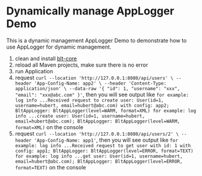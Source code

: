 # Dynamically manage AppLogger Demo
This is a dynamic management AppLogger Demo to demonstrate how to use AppLogger for dynamic management.

1. clean and install [blt-core](https://github.com/hubertwongcn/blt-core)
2. reload all Maven projects, make sure there is no error
3. run Application
4. request `curl --location 'http://127.0.0.1:8080/api/users' \
   --header 'App-Config-Name: app2' \
   --header 'Content-Type: application/json' \
   --data-raw '{
   "id": 1,
   "username": "xxx",
   "email": "xxx@abc.com"
   }'`, then you will see output like `for example: log info ...Received request to create user: User(id=1, username=hubert, email=hubert@abc.com) with config: app2; BltAppLogger: BltAppLogger(level=WARM, format=XML)
   for example: log info ...create user: User(id=1, username=hubert, email=hubert@abc.com); BltAppLogger: BltAppLogger(level=WARM, format=XML)` on the console
5. request `curl --location 'http://127.0.0.1:8080/api/users/2' \
   --header 'App-Config-Name: app1'`, then you will see output like `for example: log info ...Received request to get user with id: 1 with config: app1; BltAppLogger: BltAppLogger(level=ERROR, format=TEXT)
   for example: log info ...get user: User(id=1, username=hubert, email=hubert@abc.com); BltAppLogger: BltAppLogger(level=ERROR, format=TEXT)` on the console